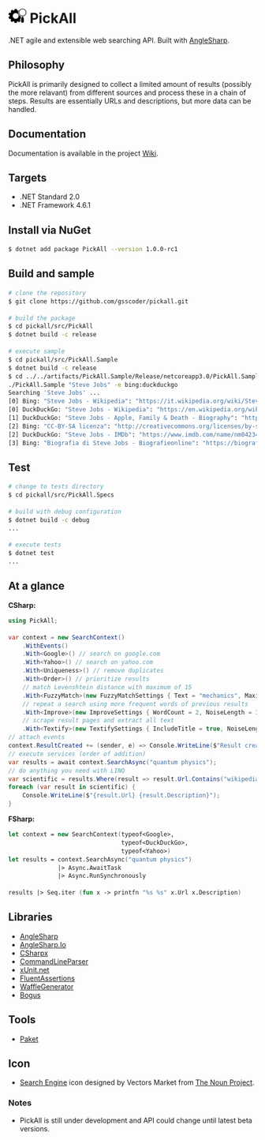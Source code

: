 # <img src="/assets/icon.png" height="30px" alt="PickAll Logo"> PickAll

.NET agile and extensible web searching API. Built with [AngleSharp](https://anglesharp.github.io/).

## Philosophy

PickAll is primarily designed to collect a limited amount of results (possibly the more relavant) from different sources and process these in a chain of steps. Results are essentially URLs and descriptions, but more data can be handled.

## Documentation

Documentation is available in the project [Wiki](https://github.com/gsscoder/pickall/wiki).

## Targets

- .NET Standard 2.0
- .NET Framework 4.6.1

## Install via NuGet

```sh
$ dotnet add package PickAll --version 1.0.0-rc1
```

## Build and sample

```sh
# clone the repository
$ git clone https://github.com/gsscoder/pickall.git

# build the package
$ cd pickall/src/PickAll
$ dotnet build -c release

# execute sample
$ cd pickall/src/PickAll.Sample
$ dotnet build -c release
$ cd ../../artifacts/PickAll.Sample/Release/netcoreapp3.0/PickAll.Sample
./PickAll.Sample "Steve Jobs" -e bing:duckduckgo
Searching 'Steve Jobs' ...
[0] Bing: "Steve Jobs - Wikipedia": "https://it.wikipedia.org/wiki/Steve_Jobs"
[0] DuckDuckGo: "Steve Jobs - Wikipedia": "https://en.wikipedia.org/wiki/Steve_Jobs"
[1] DuckDuckGo: "Steve Jobs - Apple, Family & Death - Biography": "https://www.biography.com/business-figure/steve-jobs"
[2] Bing: "CC-BY-SA licenza": "http://creativecommons.org/licenses/by-sa/3.0/"
[2] DuckDuckGo: "Steve Jobs - IMDb": "https://www.imdb.com/name/nm0423418/"
[3] Bing: "Biografia di Steve Jobs - Biografieonline": "https://biografieonline.it/biografia.htm?BioID=1560&biografia=Steve+Jobs"
```

## Test

```sh
# change to tests directory
$ cd pickall/src/PickAll.Specs

# build with debug configuration
$ dotnet build -c debug
...

# execute tests
$ dotnet test
...
```

## At a glance

**CSharp:**
```csharp
using PickAll;

var context = new SearchContext()
    .WithEvents()
    .With<Google>() // search on google.com
    .With<Yahoo>() // search on yahoo.com
    .With<Uniqueness>() // remove duplicates
    .With<Order>() // prioritize results
    // match Levenshtein distance with maximum of 15
    .With<FuzzyMatch>(new FuzzyMatchSettings { Text = "mechanics", MaximumDistance = 15 });
    // repeat a search using more frequent words of previous results
    .With<Improve>(new ImproveSettings { WordCount = 2, NoiseLength = 3 })
    // scrape result pages and extract all text
    .With<Textify>(new TextifySettings { IncludeTitle = true, NoiseLength = 3 });
// attach events
context.ResultCreated += (sender, e) => Console.WriteLine($"Result created from {e.Result.Originator}");
// execute services (order of addition)
var results = await context.SearchAsync("quantum physics");
// do anything you need with LINQ
var scientific = results.Where(result => result.Url.Contains("wikipedia"));
foreach (var result in scientific) {
    Console.WriteLine($"{result.Url} {result.Description}");
}
```

**FSharp:**
```fsharp
let context = new SearchContext(typeof<Google>,
                                typeof<DuckDuckGo>,
                                typeof<Yahoo>)
let results = context.SearchAsync("quantum physics")
              |> Async.AwaitTask
              |> Async.RunSynchronously

results |> Seq.iter (fun x -> printfn "%s %s" x.Url x.Description)
```

## Libraries

- [AngleSharp](https://github.com/AngleSharp/AngleSharp)
- [AngleSharp.Io](https://github.com/AngleSharp/AngleSharp.Io)
- [CSharpx](https://github.com/gsscoder/csharpx)
- [CommandLineParser](https://github.com/commandlineparser/commandline)
- [xUnit.net](https://github.com/xunit/xunit)
- [FluentAssertions](https://github.com/fluentassertions/fluentassertions)
- [WaffleGenerator](https://github.com/SimonCropp/WaffleGenerator)
- [Bogus](https://github.com/bchavez/Bogus)

## Tools

- [Paket](https://github.com/fsprojects/Paket)

## Icon

- [Search Engine](https://thenounproject.com/search/?q=search%20engine&i=2054907) icon designed by Vectors Market from [The Noun Project](https://thenounproject.com/).

### Notes

- PickAll is still under development and API could change until latest beta versions.